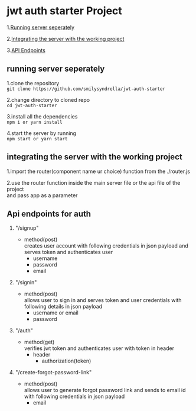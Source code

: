 # jwt auth starter Project

1.[Running server seperately](#running-server-seperately)<br/>

2.[Integrating the server with the working project](#integrating-the-server-with-the-working-project)<br/>

3.[API Endpoints](#api-endpoints-for-auth)



## running server seperately
1.clone the repository<br/>
`git clone https://github.com/smilysyndrella/jwt-auth-starter`

2.change directory to cloned repo<br/>
`cd jwt-auth-starter`

3.install all the dependencies<br/>
`npm i or yarn install`

4.start the server by running <br/>
`npm start or yarn start`

## integrating the server with the working project
1.import the router(component name ur choice) function from the ./router.js

2.use the router function inside the main server file or the api file of the project<br/>
  and pass app as a parameter
  

## Api endpoints for auth 
1. "/signup"<br/>
   - method(post)<br/>
   creates user account with following credentials in json payload and serves token and authenticates user<br/>
     - username
     - password
     - email

2. "/signin"<br/>
   - method(post)<br/>
   allows user to sign in and serves token and user credentials with following details in json payload<br/>
     - username or email
     - password

3. "/auth"<br/>
   - method(get)<br/>
   verifies jwt token and authenticates user with token in header
     - header
       - authorization(token)
     
4. "/create-forgot-password-link"<br/>
   - method(post)<br/>
   allows user to generate forgot password link and sends to email id<br/>
   with following credentials in json payload
     - email
